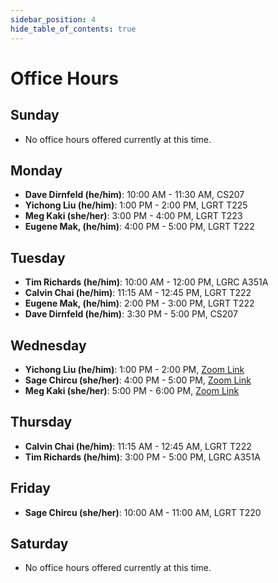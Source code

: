 ```yaml
---
sidebar_position: 4
hide_table_of_contents: true
---
```


# Office Hours

## Sunday

- No office hours offered currently at this time.

## Monday

- **Dave Dirnfeld (he/him)**: 10:00 AM - 11:30 AM, CS207
- **Yichong Liu (he/him)**:    1:00 PM -  2:00 PM, LGRT T225
- **Meg Kaki (she/her)**:      3:00 PM -  4:00 PM, LGRT T223 
- **Eugene Mak, (he/him)**:    4:00 PM -  5:00 PM,  LGRT T222

## Tuesday

- **Tim Richards (he/him)**:  10:00 AM - 12:00 PM, LGRC A351A
- **Calvin Chai (he/him)**:   11:15 AM - 12:45 PM, LGRT T222
- **Eugene Mak, (he/him)**:    2:00 PM -  3:00 PM, LGRT T222
- **Dave Dirnfeld (he/him)**:  3:30 PM -  5:00 PM, CS207

## Wednesday

- **Yichong Liu (he/him)**:    1:00 PM -  2:00 PM, [Zoom Link](https://umass-amherst.zoom.us/j/95878844336)
- **Sage Chircu (she/her)**:   4:00 PM -  5:00 PM, [Zoom Link](https://umass-amherst.zoom.us/j/95878844336)
- **Meg Kaki (she/her)**:      5:00 PM -  6:00 PM, [Zoom Link](https://umass-amherst.zoom.us/j/95878844336)

## Thursday

- **Calvin Chai (he/him)**:   11:15 AM - 12:45 AM, LGRT T222
- **Tim Richards (he/him)**:  3:00 PM - 5:00 PM, LGRC A351A

## Friday

- **Sage Chircu (she/her)**: 10:00 AM - 11:00 AM, LGRT T220

## Saturday

- No office hours offered currently at this time.
